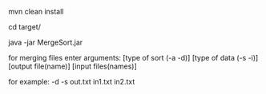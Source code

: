 
mvn clean install

cd target/

java -jar MergeSort.jar

for merging files enter arguments:
[type of sort (-a -d)] [type of data (-s -i)] [output file(name)] [input files(names)]

for example:  -d -s out.txt in1.txt in2.txt



